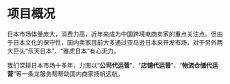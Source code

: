 # 项目概况

日本市场体量庞大，消费力高，近年来成为中国跨境电商卖家的重点关注点。但由于日本文化的保守性，国内卖家目前大多通过亚马逊日本来开发市场，对于另外两大巨头“乐天日本”、“雅虎日本”有心无力。

 我们深耕日本市场十多年，力图以“**公司代运营**”、“**店铺代运营**”、“**物流仓储代运营**”等一条龙服务帮帮助国内商家扬帆远航。

